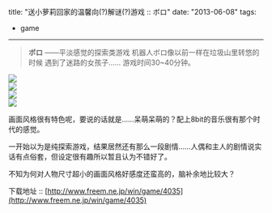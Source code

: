 title: "送小萝莉回家的温馨向(?)解谜(?)游戏 :: ボロ"
date: "2013-06-08"
tags:
- game
---
> **ボロ**
> ——平淡感觉的探索类游戏
> 机器人ボロ像以前一样在垃圾山里转悠的时候
> 遇到了迷路的女孩子……
> 游戏时间30~40分钟。

![](/assets/0004-01.png)  
![](/assets/0004-02.png)  
![](/assets/0004-03.png)  
![](/assets/0004-04.png)

画面风格很有特色呢，要说的话就是……呆萌呆萌的？配上8bit的音乐很有那个时代的感觉。

一开始以为是纯探索游戏，结果居然还有那么一段剧情……人偶和主人的剧情说实话有点俗套，但设定很有趣所以暂且认为不错好了。

不知为何对人物尺寸超小的画面风格好感度还蛮高的，脑补余地比较大？

下载地址 :: [http://www.freem.ne.jp/win/game/4035](http://www.freem.ne.jp/win/game/4035)